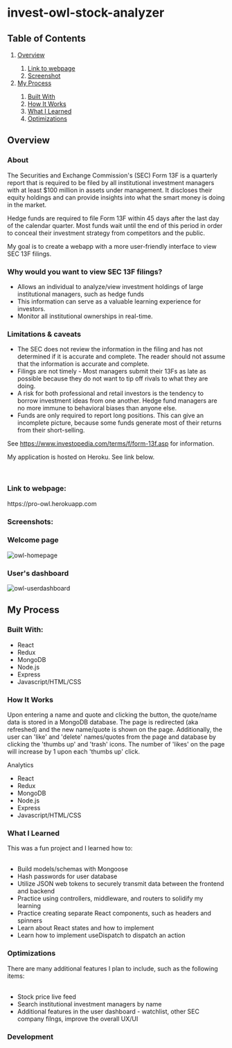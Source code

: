 # invest-owl-stock-analyzer
<h2>Table of Contents</h2>
<ol>
  <li><a href="#overview">Overview</a></li>
    <ol>
      <li><a href="#link">Link to webpage</a></li>
      <li><a href="#screenshot">Screenshot</a></li>
    </ol>
  <li><a href="#process">My Process</a></li>
    <ol>
      <li><a href="#builtWith">Built With</a></li>
      <li><a href="#howItWorks">How It Works</a></li>
      <li><a href="#whatILearned">What I Learned</a></li>
      <li><a href="#optimizations">Optimizations</a></li>
    </ol>
</ol>

<h2 id="overview">Overview</h2>

<h3>About</h3>
<p>
The Securities and Exchange Commission's (SEC) Form 13F is a quarterly report that is required 
to be filed by all institutional investment managers with at least $100 million in assets under management. 
It discloses their equity holdings and can provide insights into what the smart money is doing in the market.

Hedge funds are required to file Form 13F within 45 days after the last day of the calendar quarter. 
Most funds wait until the end of this period in order to conceal their investment strategy from 
competitors and the public.

My goal is to create a webapp with a more user-friendly interface to view SEC 13F filings. 

<h3>Why would you want to view SEC 13F filings?</h3>
<ul>
  <li>Allows an individual to analyze/view investment holdings of large institutional managers, such as hedge funds</li>
  <li>This information can serve as a valuable learning experience for investors.</li>
  <li>Monitor all institutional ownerships in real-time.</li>
</ul>

<h3>Limitations & caveats</h3>
<ul>
  <li>The SEC does not review the information in the filing and 
  has not determined if it is accurate and complete. The reader should not assume 
  that the information is accurate and complete.</li>
  <li>Filings are not timely - Most managers submit their 13Fs as late as 
  possible because they do not want to tip off rivals to what they are doing.</li>
  <li>A risk for both professional and retail investors is the tendency 
  to borrow investment ideas from one another. Hedge fund managers are no more 
  immune to behavioral biases than anyone else.</li>
  <li>Funds are only required to report long positions. This can give an incomplete picture, because some funds generate most of their returns from their short-selling.</li>
</ul>

See https://www.investopedia.com/terms/f/form-13f.asp for information. 
</p>



My application is hosted on Heroku. See link below.

<br>
<h3 id="link">Link to webpage:</h3>
<p>https://pro-owl.herokuapp.com</p>

<h3 id="screenshot">Screenshots:</h3> 

<h3>Welcome page</h3>

![owl-homepage](https://user-images.githubusercontent.com/99220339/180356304-e9b71b23-593b-441f-9fe0-8cfa2dbf38c7.png)

<h3>User's dashboard</h3>

![owl-userdashboard](https://user-images.githubusercontent.com/99220339/180356265-fe2c4c97-54d9-4a7b-9790-29391caaf165.png)

<h2 id="process">My Process</h2>
<h3 id="builtWith">Built With:</h3>
<ul>
  <li>React</li>
  <li>Redux</li>
  <li>MongoDB</li>
  <li>Node.js</li>
  <li>Express</li>
  <li>Javascript/HTML/CSS</li>
</ul>




<h3 id="howItWorks">How It Works</h3>


Upon entering a name and quote and clicking the button, the quote/name data is stored in a MongoDB database.
The page is redirected (aka refreshed) and the new name/quote is shown on the page. 
Additionally, the user can 'like' and 'delete' names/quotes from the page and database by clicking the 'thumbs up' and 'trash' icons. 
The number of 'likes' on the page will increase by 1 upon each 'thumbs up' click. 

Analytics

<ul>
  <li>React</li>
  <li>Redux</li>
  <li>MongoDB</li>
  <li>Node.js</li>
  <li>Express</li>
  <li>Javascript/HTML/CSS</li>
</ul>


<h3 id="whatILearned">What I Learned</h3> 
This was a fun project and I learned how to:
<br><br>
<ul>
  <li>Build models/schemas with Mongoose</li>
  <li>Hash passwords for user database</li>
  <li>Utilize JSON web tokens to securely transmit data between the frontend and backend </li>
  <li>Practice using controllers, middleware, and routers to solidify my learning</li>
  <li>Practice creating separate React components, such as headers and spinners</li>
  <li>Learn about React states and how to implement</li>
  <li>Learn how to implement useDispatch to dispatch an action</li>
</ul>

<h3 id="optimizations">Optimizations</h3>
There are many additional features I plan to include, such as the following items: 
<br><br>
<ul>
  <li>Stock price live feed</li>
  <li>Search institutional investment managers by name</li>
  <li>Additional features in the user dashboard - watchlist, other SEC company filngs, improve the overall UX/UI</li>
</ul>

<h3 id="development">Development</h3>

